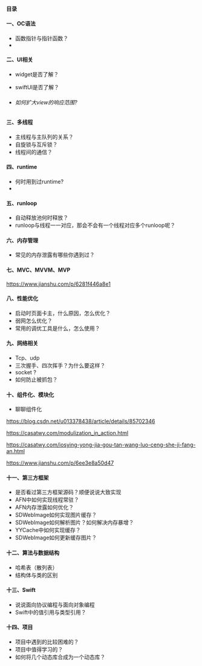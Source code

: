 #### 目录



#### 一、OC语法

- 函数指针与指针函数？
- 

#### 二、UI相关

- widget是否了解？

- swiftUI是否了解？

- ###### 如何扩大view的响应范围?



#### 三、多线程

- 主线程与主队列的关系？
- 自旋锁与互斥锁？
- 线程间的通信？



#### 四、runtime

- 何时用到过runtime?
- 



#### 五、runloop

- 自动释放池何时释放？
- runloop与线程一一对应，那会不会有一个线程对应多个runloop呢？



#### 六、内存管理

- 常见的内存泄露有哪些你遇到过？



#### 七、MVC、MVVM、MVP

https://www.jianshu.com/p/6281f446a8e1



#### 八、性能优化

- 启动时页面卡主，什么原因，怎么优化？
- 弱网怎么优化？
- 常用的调优工具是什么，怎么使用？



#### 九、网络相关

- Tcp、udp
- 三次握手、四次挥手？为什么要这样？
- socket ?
- 如何防止被抓包？



#### 十、组件化、模块化

- 聊聊组件化

https://blog.csdn.net/u013378438/article/details/85702346

https://casatwy.com/modulization_in_action.html

https://casatwy.com/iosying-yong-jia-gou-tan-wang-luo-ceng-she-ji-fang-an.html

https://www.jianshu.com/p/6ee3e8a50d47



#### 十一、第三方框架

- 是否看过第三方框架源码？顺便说说大致实现
- AFN中如何实现线程常驻？
- AFN内存泄露如何优化？
- SDWebImage如何实现图片缓存？
- SDWebImage如何解析图片？如何解决内存暴增？
- YYCache中如何实现缓存？
- SDWebImage如何更新缓存图片？



#### 十二、算法与数据结构

- 哈希表（散列表）
- 结构体与类的区别



#### 十三、Swift

- 说说面向协议编程与面向对象编程
- Swift中的值引用与类型引用？



#### 十四、项目

- 项目中遇到的比较困难的？
- 项目中值得学习的？
- 如何将几个动态库合成为一个动态库？

